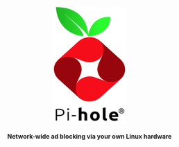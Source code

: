 <p align="center">
    <a href="https://pi-hole.net/">
        <img src="https://raw.githubusercontent.com/pi-hole/graphics/refs/heads/master/Vortex/vortex_with_text.svg" alt="Pi-hole" width="168" height="270">
    </a>
    <br>
    <br>
    <strong>Network-wide ad blocking via your own Linux hardware</strong>
</p>
